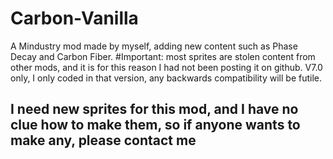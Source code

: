 # Carbon-Vanilla
A Mindustry mod made by myself, adding new content such as Phase Decay and Carbon Fiber.
#Important:
most sprites are stolen content from other mods, and it is for this reason I had not been posting it on github.
V7.0 only, I only coded in that version, any backwards compatibility will be futile.
## I need new sprites for this mod, and I have no clue how to make them, so if anyone wants to make any, please contact me
